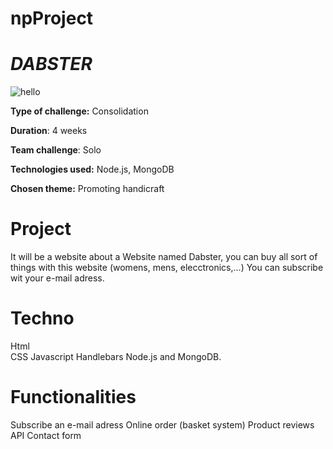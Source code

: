 # npProject

# *DABSTER*
![hello]( https://media.giphy.com/media/4CP58gxwbBy2Q/giphy.gif)

**Type of challenge:** Consolidation

**Duration**: 4 weeks

**Team challenge**: Solo

**Technologies used:** Node.js, MongoDB

**Chosen theme:** Promoting handicraft

# Project
It will be a website about a Website named Dabster, you can buy all sort of things with this website (womens, mens, elecctronics,...)
You can subscribe wit your e-mail adress.

# Techno

Html  
CSS 
Javascript 
Handlebars
Node.js 
and MongoDB.

# Functionalities 
Subscribe an e-mail adress
Online order (basket system)
Product reviews
API
Contact form
